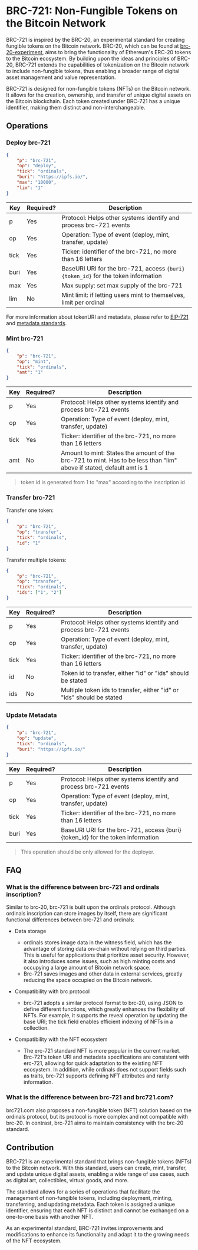 # BRC-721: Non-Fungible Tokens on the Bitcoin Network

BRC-721 is inspired by the BRC-20, an experimental standard for creating fungible tokens on the Bitcoin network. BRC-20, which can be found at [brc-20-experiment](https://domo-2.gitbook.io/brc-20-experiment), aims to bring the functionality of Ethereum's ERC-20 tokens to the Bitcoin ecosystem. By building upon the ideas and principles of BRC-20, BRC-721 extends the capabilities of tokenization on the Bitcoin network to include non-fungible tokens, thus enabling a broader range of digital asset management and value representation.

BRC-721 is designed for non-fungible tokens (NFTs) on the Bitcoin network. It allows for the creation, ownership, and transfer of unique digital assets on the Bitcoin blockchain. Each token created under BRC-721 has a unique identifier, making them distinct and non-interchangeable.  

## Operations

### Deploy brc-721

``` json
{
    "p": "brc-721",
    "op": "deploy",
    "tick": "ordinals",
    "buri": "https://ipfs.io/",
    "max": "10000",
    "lim": "1"
}
```

| Key | Required? | Description |
|---|---|---|
| p | Yes | Protocol: Helps other systems identify and process brc-721 events |
| op | Yes | Operation: Type of event (deploy, mint, transfer, update) |
| tick | Yes | Ticker: identifier of the brc-721, no more than 16 letters |
| buri | Yes | BaseURI URI for the brc-721, access `{buri}{token_id}` for the token information |
| max | Yes | Max supply: set max supply of the brc-721 |
| lim | No | Mint limit: if letting users mint to themselves, limit per ordinal |

For more information about tokenURI and metadata, please refer to [EIP-721](https://eips.ethereum.org/EIPS/eip-721) and [metadata standards](https://docs.opensea.io/docs/metadata-standards).

### Mint brc-721

``` json
{
    "p": "brc-721",
    "op": "mint",
    "tick": "ordinals",
    "amt": "1"
}
```

| Key | Required? | Description |
|---|---|---|
| p | Yes | Protocol: Helps other systems identify and process brc-721 events |
| op | Yes | Operation: Type of event (deploy, mint, transfer, update) |
| tick | Yes | Ticker: identifier of the brc-721, no more than 16 letters |
| amt | No | Amount to mint: States the amount of the brc-721 to mint. Has to be less than "lim" above if stated, default amt is 1 |

> token id is generated from 1 to "max" according to the inscription id  

### Transfer brc-721

Transfer one token:  

``` json
{
    "p": "brc-721",
    "op": "transfer",
    "tick": "ordinals",
    "id": "1"
}
```

Transfer multiple tokens:

``` json
{
    "p": "brc-721",
    "op": "transfer",
    "tick": "ordinals",
    "ids": ["1", "2"]
}
```

| Key | Required? | Description |
|---|---|---|
| p | Yes | Protocol: Helps other systems identify and process brc-721 events |
| op | Yes | Operation: Type of event (deploy, mint, transfer, update) |
| tick | Yes | Ticker: identifier of the brc-721, no more than 16 letters |
| id | No | Token id to transfer, either "id" or "ids" should be stated |
| ids | No | Multiple token ids to transfer, either "id" or "ids" should be stated |

### Update Metadata

``` json
{
    "p": "brc-721",
    "op": "update",
    "tick": "ordinals",
    "buri": "https://ipfs.io/"
}
```

| Key | Required? | Description |
|---|---|---|
| p | Yes | Protocol: Helps other systems identify and process brc-721 events |
| op | Yes | Operation: Type of event (deploy, mint, transfer, update) |
| tick | Yes | Ticker: identifier of the brc-721, no more than 16 letters |
| buri | Yes | BaseURI URI for the brc-721, access {buri}{token_id} for the token information |

> This operation should be only allowed for the deployer.

## FAQ

### What is the difference between brc-721 and ordinals inscription?

Similar to brc-20, brc-721 is built upon the ordinals protocol. Although ordinals inscription can store images by itself, there are significant functional differences between brc-721 and ordinals:

* Data storage

    * ordinals stores image data in the witness field, which has the advantage of storing data on-chain without relying on third parties. This is useful for applications that prioritize asset security. However, it also introduces some issues, such as high minting costs and occupying a large amount of Bitcoin network space.
    * Brc-721 saves images and other data in external services, greatly reducing the space occupied on the Bitcoin network.

* Compatibility with brc protocol

    * brc-721 adopts a similar protocol format to brc-20, using JSON to define different functions, which greatly enhances the flexibility of NFTs. For example, it supports the reveal operation by updating the base URI; the tick field enables efficient indexing of NFTs in a collection.

* Compatibility with the NFT ecosystem

    * The erc-721 standard NFT is more popular in the current market. Brc-721's token URI and metadata specifications are consistent with erc-721, allowing for quick adaptation to the existing NFT ecosystem. In addition, while ordinals does not support fields such as traits, brc-721 supports defining NFT attributes and rarity information.

### What is the difference between brc-721 and brc721.com?

brc721.com also proposes a non-fungible token (NFT) solution based on the ordinals protocol, but its protocol is more complex and not compatible with brc-20. In contrast, brc-721 aims to maintain consistency with the brc-20 standard.

## Contribution

BRC-721 is an experimental standard that brings non-fungible tokens (NFTs) to the Bitcoin network. With this standard, users can create, mint, transfer, and update unique digital assets, enabling a wide range of use cases, such as digital art, collectibles, virtual goods, and more.  

The standard allows for a series of operations that facilitate the management of non-fungible tokens, including deployment, minting, transferring, and updating metadata. Each token is assigned a unique identifier, ensuring that each NFT is distinct and cannot be exchanged on a one-to-one basis with another NFT.  

As an experimental standard, BRC-721 invites improvements and modifications to enhance its functionality and adapt it to the growing needs of the NFT ecosystem.
